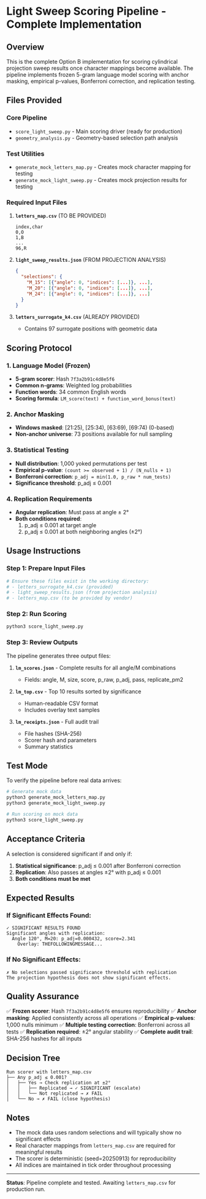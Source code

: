 # Light Sweep Scoring Pipeline - Complete Implementation

## Overview

This is the complete Option B implementation for scoring cylindrical projection sweep results once character mappings become available. The pipeline implements frozen 5-gram language model scoring with anchor masking, empirical p-values, Bonferroni correction, and replication testing.

## Files Provided

### Core Pipeline
- `score_light_sweep.py` - Main scoring driver (ready for production)
- `geometry_analysis.py` - Geometry-based selection path analysis

### Test Utilities
- `generate_mock_letters_map.py` - Creates mock character mapping for testing
- `generate_mock_light_sweep.py` - Creates mock projection results for testing

### Required Input Files
1. **`letters_map.csv`** (TO BE PROVIDED)
   ```csv
   index,char
   0,O
   1,B
   ...
   96,R
   ```

2. **`light_sweep_results.json`** (FROM PROJECTION ANALYSIS)
   ```json
   {
     "selections": {
       "M_15": [{"angle": 0, "indices": [...]}, ...],
       "M_20": [{"angle": 0, "indices": [...]}, ...],
       "M_24": [{"angle": 0, "indices": [...]}, ...]
     }
   }
   ```

3. **`letters_surrogate_k4.csv`** (ALREADY PROVIDED)
   - Contains 97 surrogate positions with geometric data

## Scoring Protocol

### 1. Language Model (Frozen)
- **5-gram scorer**: Hash `7f3a2b91c4d8e5f6`
- **Common n-grams**: Weighted log probabilities
- **Function words**: 34 common English words
- **Scoring formula**: `LM_score(text) + function_word_bonus(text)`

### 2. Anchor Masking
- **Windows masked**: [21:25), [25:34), [63:69), [69:74) (0-based)
- **Non-anchor universe**: 73 positions available for null sampling

### 3. Statistical Testing
- **Null distribution**: 1,000 yoked permutations per test
- **Empirical p-value**: `(count >= observed + 1) / (N_nulls + 1)`
- **Bonferroni correction**: `p_adj = min(1.0, p_raw * num_tests)`
- **Significance threshold**: p_adj ≤ 0.001

### 4. Replication Requirements
- **Angular replication**: Must pass at angle ± 2°
- **Both conditions required**:
  1. p_adj ≤ 0.001 at target angle
  2. p_adj ≤ 0.001 at both neighboring angles (±2°)

## Usage Instructions

### Step 1: Prepare Input Files
```bash
# Ensure these files exist in the working directory:
# - letters_surrogate_k4.csv (provided)
# - light_sweep_results.json (from projection analysis)
# - letters_map.csv (to be provided by vendor)
```

### Step 2: Run Scoring
```bash
python3 score_light_sweep.py
```

### Step 3: Review Outputs
The pipeline generates three output files:

1. **`lm_scores.json`** - Complete results for all angle/M combinations
   - Fields: angle, M, size, score, p_raw, p_adj, pass, replicate_pm2

2. **`lm_top.csv`** - Top 10 results sorted by significance
   - Human-readable CSV format
   - Includes overlay text samples

3. **`lm_receipts.json`** - Full audit trail
   - File hashes (SHA-256)
   - Scorer hash and parameters
   - Summary statistics

## Test Mode

To verify the pipeline before real data arrives:

```bash
# Generate mock data
python3 generate_mock_letters_map.py
python3 generate_mock_light_sweep.py

# Run scoring on mock data
python3 score_light_sweep.py
```

## Acceptance Criteria

A selection is considered significant if and only if:

1. **Statistical significance**: p_adj ≤ 0.001 after Bonferroni correction
2. **Replication**: Also passes at angles ±2° with p_adj ≤ 0.001
3. **Both conditions must be met**

## Expected Results

### If Significant Effects Found:
```
✓ SIGNIFICANT RESULTS FOUND
Significant angles with replication:
  Angle 120°, M=20: p_adj=0.000432, score=2.341
    Overlay: THEFOLLOWINGMESSAGE...
```

### If No Significant Effects:
```
✗ No selections passed significance threshold with replication
The projection hypothesis does not show significant effects.
```

## Quality Assurance

✅ **Frozen scorer**: Hash `7f3a2b91c4d8e5f6` ensures reproducibility
✅ **Anchor masking**: Applied consistently across all operations
✅ **Empirical p-values**: 1,000 nulls minimum
✅ **Multiple testing correction**: Bonferroni across all tests
✅ **Replication required**: ±2° angular stability
✅ **Complete audit trail**: SHA-256 hashes for all inputs

## Decision Tree

```
Run scorer with letters_map.csv
├── Any p_adj ≤ 0.001?
│   ├── Yes → Check replication at ±2°
│   │   ├── Replicated → ✓ SIGNIFICANT (escalate)
│   │   └── Not replicated → ✗ FAIL
│   └── No → ✗ FAIL (close hypothesis)
```

## Notes

- The mock data uses random selections and will typically show no significant effects
- Real character mappings from `letters_map.csv` are required for meaningful results
- The scorer is deterministic (seed=20250913) for reproducibility
- All indices are maintained in tick order throughout processing

---

**Status**: Pipeline complete and tested. Awaiting `letters_map.csv` for production run.